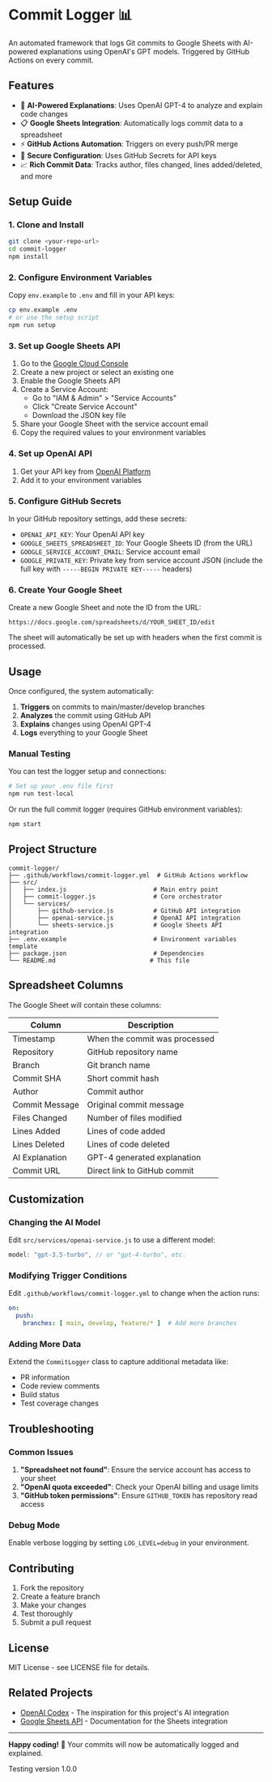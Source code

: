 # Commit Logger 📊

An automated framework that logs Git commits to Google Sheets with AI-powered explanations using OpenAI's GPT models. Triggered by GitHub Actions on every commit.

## Features

- 🤖 **AI-Powered Explanations**: Uses OpenAI GPT-4 to analyze and explain code changes
- 📋 **Google Sheets Integration**: Automatically logs commit data to a spreadsheet
- ⚡ **GitHub Actions Automation**: Triggers on every push/PR merge
- 🔐 **Secure Configuration**: Uses GitHub Secrets for API keys
- 📈 **Rich Commit Data**: Tracks author, files changed, lines added/deleted, and more

## Setup Guide

### 1. Clone and Install

```bash
git clone <your-repo-url>
cd commit-logger
npm install
```

### 2. Configure Environment Variables

Copy `env.example` to `.env` and fill in your API keys:

```bash
cp env.example .env
# or use the setup script
npm run setup
```

### 3. Set up Google Sheets API

1. Go to the [Google Cloud Console](https://console.cloud.google.com/)
2. Create a new project or select an existing one
3. Enable the Google Sheets API
4. Create a Service Account:
   - Go to "IAM & Admin" > "Service Accounts"
   - Click "Create Service Account"
   - Download the JSON key file
5. Share your Google Sheet with the service account email
6. Copy the required values to your environment variables

### 4. Set up OpenAI API

1. Get your API key from [OpenAI Platform](https://platform.openai.com/api-keys)
2. Add it to your environment variables

### 5. Configure GitHub Secrets

In your GitHub repository settings, add these secrets:

- `OPENAI_API_KEY`: Your OpenAI API key
- `GOOGLE_SHEETS_SPREADSHEET_ID`: Your Google Sheets ID (from the URL)
- `GOOGLE_SERVICE_ACCOUNT_EMAIL`: Service account email
- `GOOGLE_PRIVATE_KEY`: Private key from service account JSON (include the full key with `-----BEGIN PRIVATE KEY-----` headers)

### 6. Create Your Google Sheet

Create a new Google Sheet and note the ID from the URL:
```
https://docs.google.com/spreadsheets/d/YOUR_SHEET_ID/edit
```

The sheet will automatically be set up with headers when the first commit is processed.

## Usage

Once configured, the system automatically:

1. **Triggers** on commits to main/master/develop branches
2. **Analyzes** the commit using GitHub API
3. **Explains** changes using OpenAI GPT-4
4. **Logs** everything to your Google Sheet

### Manual Testing

You can test the logger setup and connections:

```bash
# Set up your .env file first
npm run test-local
```

Or run the full commit logger (requires GitHub environment variables):

```bash
npm start
```

## Project Structure

```
commit-logger/
├── .github/workflows/commit-logger.yml  # GitHub Actions workflow
├── src/
│   ├── index.js                        # Main entry point
│   ├── commit-logger.js                # Core orchestrator
│   └── services/
│       ├── github-service.js           # GitHub API integration
│       ├── openai-service.js           # OpenAI API integration
│       └── sheets-service.js           # Google Sheets API integration
├── .env.example                        # Environment variables template
├── package.json                        # Dependencies
└── README.md                          # This file
```

## Spreadsheet Columns

The Google Sheet will contain these columns:

| Column | Description |
|--------|-------------|
| Timestamp | When the commit was processed |
| Repository | GitHub repository name |
| Branch | Git branch name |
| Commit SHA | Short commit hash |
| Author | Commit author |
| Commit Message | Original commit message |
| Files Changed | Number of files modified |
| Lines Added | Lines of code added |
| Lines Deleted | Lines of code deleted |
| AI Explanation | GPT-4 generated explanation |
| Commit URL | Direct link to GitHub commit |

## Customization

### Changing the AI Model

Edit `src/services/openai-service.js` to use a different model:

```javascript
model: "gpt-3.5-turbo", // or "gpt-4-turbo", etc.
```

### Modifying Trigger Conditions

Edit `.github/workflows/commit-logger.yml` to change when the action runs:

```yaml
on:
  push:
    branches: [ main, develop, feature/* ]  # Add more branches
```

### Adding More Data

Extend the `CommitLogger` class to capture additional metadata like:
- PR information
- Code review comments
- Build status
- Test coverage changes

## Troubleshooting

### Common Issues

1. **"Spreadsheet not found"**: Ensure the service account has access to your sheet
2. **"OpenAI quota exceeded"**: Check your OpenAI billing and usage limits  
3. **"GitHub token permissions"**: Ensure `GITHUB_TOKEN` has repository read access

### Debug Mode

Enable verbose logging by setting `LOG_LEVEL=debug` in your environment.

## Contributing

1. Fork the repository
2. Create a feature branch
3. Make your changes
4. Test thoroughly
5. Submit a pull request

## License

MIT License - see LICENSE file for details.

## Related Projects

- [OpenAI Codex](https://github.com/openai/codex) - The inspiration for this project's AI integration
- [Google Sheets API](https://developers.google.com/sheets/api) - Documentation for the Sheets integration

---

**Happy coding!** 🚀 Your commits will now be automatically logged and explained. 

Testing version 1.0.0